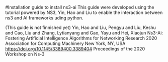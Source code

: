 #Installation guide to install ns3-ai 
This guide were developed using the tutorial powered by NS3, Yin, Hao and Liu to enable the interaction between ns3 and AI frameworks uding python.

(This guide is not finnished yet)
Yin, Hao and Liu, Pengyu and Liu, Keshu and Cao, Liu and Zhang, Lytianyang and Gao, Yayu and Hei, Xiaojun
Ns3-Ai: Fostering Artificial Intelligence Algorithms for Networking Research
2020
Association for Computing Machinery
New York, NY, USA
https://doi.org/10.1145/3389400.3389404
Proceedings of the 2020 Workshop on Ns-3
  
